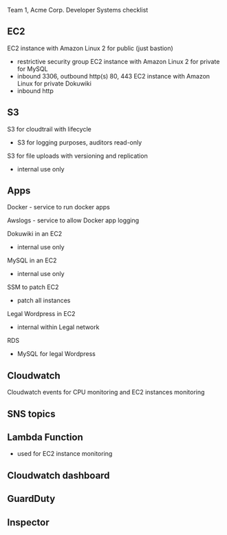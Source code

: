 Team 1, Acme Corp. Developer Systems checklist

## EC2

EC2 instance with Amazon Linux 2 for public (just bastion)
* restrictive security group
EC2 instance with Amazon Linux 2 for private for MySQL
* inbound 3306, outbound http(s) 80, 443
EC2 instance with Amazon Linux for private Dokuwiki
* inbound http

## S3
S3 for cloudtrail with lifecycle
* S3 for logging purposes, auditors read-only

S3 for file uploads with versioning and replication
* internal use only

## Apps
Docker - service to run docker apps

Awslogs - service to allow Docker app logging

Dokuwiki in an EC2
* internal use only

MySQL in an EC2
* internal use only

SSM to patch EC2
* patch all instances

Legal Wordpress in EC2
* internal within Legal network

RDS
* MySQL for legal Wordpress

## Cloudwatch
Cloudwatch events for CPU monitoring and EC2 instances monitoring

## SNS topics

## Lambda Function
* used for EC2 instance monitoring

## Cloudwatch dashboard

## GuardDuty

## Inspector